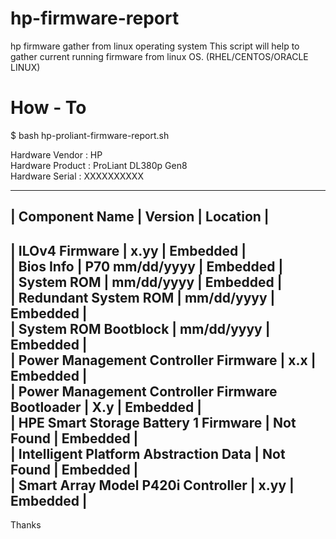 # hp-firmware-report
hp firmware gather from linux operating system 
This script will help to gather current running firmware from linux OS. (RHEL/CENTOS/ORACLE LINUX)

# How - To

$ bash hp-proliant-firmware-report.sh

Hardware Vendor      : HP                  
Hardware Product     : ProLiant DL380p Gen8              
Hardware Serial      : XXXXXXXXXX          

--------------------------------------------------------------------------------------------------------------                 
| Component Name                                     | Version                        | Location             |                  
--------------------------------------------------------------------------------------------------------------                  
| ILOv4 Firmware                                     | x.yy                           | Embedded             |         
| Bios Info                                          | P70  mm/dd/yyyy                | Embedded             |         
| System ROM                                         | mm/dd/yyyy                     | Embedded             |         
| Redundant System ROM                               | mm/dd/yyyy                     | Embedded             |         
| System ROM Bootblock                               | mm/dd/yyyy                     | Embedded             |         
| Power Management Controller Firmware               | x.x                            | Embedded             |         
| Power Management Controller Firmware Bootloader    | X.y                            | Embedded             |         
| HPE Smart Storage Battery 1 Firmware               | Not Found                      | Embedded             |         
| Intelligent Platform Abstraction Data              | Not Found                      | Embedded             |                  
| Smart Array Model   P420i Controller               | x.yy                           | Embedded             |                  
--------------------------------------------------------------------------------------------------------------         
                  
         
Thanks         



